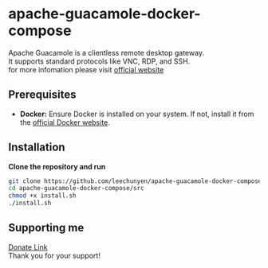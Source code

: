 # apache-guacamole-docker-compose
  Apache Guacamole is a clientless remote desktop gateway.\
  It supports standard protocols like VNC, RDP, and SSH.\
  for more infomation please visit [official website](https://guacamole.apache.org)

## Prerequisites
- **Docker:** Ensure Docker is installed on your system. If not, install it from the [official Docker website](https://docs.docker.com/get-docker/).

## Installation

  **Clone the repository and run**
  ```sh
  git clone https://github.com/leechunyen/apache-guacamole-docker-compose.git
  cd apache-guacamole-docker-compose/src
  chmod +x install.sh
  ./install.sh
  ```
    
## Supporting me
  [Donate Link](https://gogetfunding.com/open-source-project-and-library/)\
  Thank you for your support!
